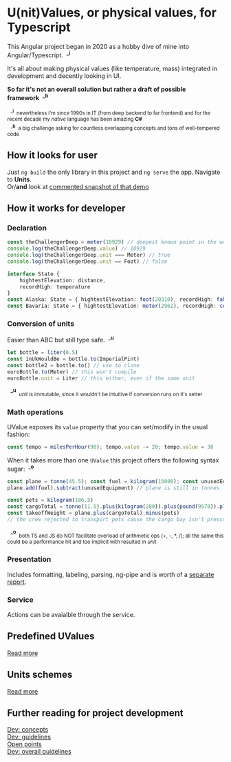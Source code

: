 # U(nit)Values, or physical values, for Typescript
This Angular project began in 2020 as a hobby dive of mine into Angular/Typescript.&nbsp;&nbsp;<sup>**_i**

It's all about making physical values (like temperature, mass) integrated in development and decently looking in UI.

**So far it's not an overall solution but rather a draft of possible framework**&nbsp;&nbsp;<sup>**_b**</sup>

&nbsp;&nbsp;<sub><sup>**_i**</sup>&nbsp;&nbsp;nevertheless i'm since 1990s in IT (from deep backend to far frontend) and for the recent decade my *native* language has been amazing **C#**</sub>\
&nbsp;&nbsp;<sub><sup>**_b**</sup>&nbsp;&nbsp;a big challenge asking for countless overlapping concepts and tons of well-tempered code</sub>

## How it looks for user
Just `ng build` the only library in this project and `ng serve` the app. Navigate to **Units**.\
Or/**and** look at [commented snapshot of that demo](readme+/img_aircrafts-commented.jpg)

## How it works for developer
### Declaration
```typescript
const theChallengerDeep = meter(10929) // deepest known point in the world ocean 
console.log(theChallengerDeep.value) // 10929
console.log(theChallengerDeep.unit === Meter) // true
console.log(theChallengerDeep.unit == Foot) // false

interface State {
    hightestElevation: distance,
    recordHigh: temperature
}
const Alaska: State = { hightestElevation: foot(20310), recordHigh: fahrenheit(100) }
const Bavaria: State = { hightestElevation: meter(2962), recordHigh: celsius(40.3) }
```
### Conversion of units
Easier than ABC but still type safe.&nbsp;&nbsp;<sup>**_u**</sup>
```typescript
let bottle = liter(0.5)
const inUkWouldBe = bottle.to(ImperialPint)
const bottle2 = bottle.to() // use to clone
euroBottle.to(Meter) // this won't compile
euroBottle.unit = Liter // this either, even if the same unit
```
&nbsp;&nbsp;<sup>**_u**</sup><sub>&nbsp;&nbsp;*unit* is immutable, since it wouldn't be intuitive if conversion runs on it's setter</sub>

### Math operations
UValue exposes its `value` property that you can set/modify in the usual fashion:
```typescript 
const tempo = milesPerHour(90); tempo.value -= 20; tempo.value = 30 
```

 When it takes more than one `UValue` this project offers the following syntax sugar:&nbsp;&nbsp;<sup>**_o**</sup>
```typescript 
const plane = tonne(45.5); const fuel = kilogram(15000); const unusedEquipment = kilogram(15 * 75)
plane.add(fuel).subtract(unusedEquipment) // plane is still in tonnes

const pets = kilogram(186.5)
const cargoTotal = tonne(11.5).plus(kilogram(280)).plus(pound(9570)).plus(pets)
const takeoffWeight = plane.plus(cargoTotal).minus(pets)
// the crew rejected to transport pets cause the cargo bay isn't pressuresized
```
&nbsp;&nbsp;<sup>**_o**</sup><sub>&nbsp;&nbsp;both TS and JS do NOT facilitate overload of arithmetic ops (+, -, *, /); all the same this could be a performance hit and too implicit with resulted in *unit*</sub>

### Presentation
Includes formatting, labeling, parsing, ng-pipe and is worth of a [separate report](readme+/doc_uval-presentation.md).
### Service
Actions can be avaialble through the service.

## Predefined UValues
[Read more](readme+/doc_predefined-uvalues.md)

## Units schemes
[Read more](readme+/doc_uvalues-schemes.md)

## Further reading for project development
[Dev: concepts](readme+/_project_concepts.md)\
[Dev: guidelines](readme+/dev_guidelines.md)\
[Open points](readme+/doc_open-points.md)\
[Dev: overall guidelines](readme+/dev_concepts.md)

